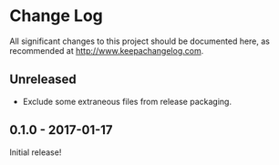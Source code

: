 # Change Log

All significant changes to this project should be documented here, as recommended at http://www.keepachangelog.com.

## Unreleased

- Exclude some extraneous files from release packaging.

## 0.1.0 - 2017-01-17

Initial release!
